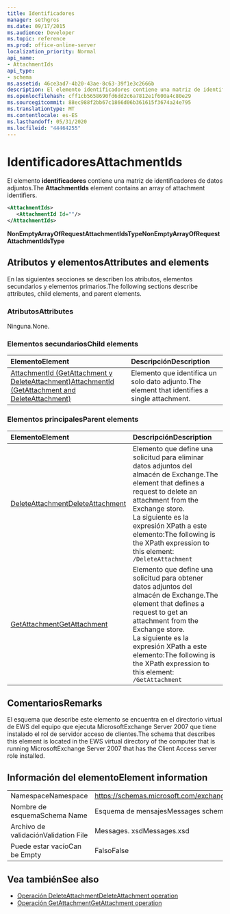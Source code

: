 ```yaml
---
title: Identificadores
manager: sethgros
ms.date: 09/17/2015
ms.audience: Developer
ms.topic: reference
ms.prod: office-online-server
localization_priority: Normal
api_name:
- AttachmentIds
api_type:
- schema
ms.assetid: 46ce3ad7-4b20-43ae-8c63-39f1e3c2666b
description: El elemento identificadores contiene una matriz de identificadores de datos adjuntos.
ms.openlocfilehash: cff1cb5658690fd6dd2c6a7812e1f600a4c80e29
ms.sourcegitcommit: 88ec988f2bb67c1866d06b361615f3674a24e795
ms.translationtype: MT
ms.contentlocale: es-ES
ms.lasthandoff: 05/31/2020
ms.locfileid: "44464255"
---
```

# <a name="attachmentids"></a><span data-ttu-id="3f194-103">Identificadores</span><span class="sxs-lookup"><span data-stu-id="3f194-103">AttachmentIds</span></span>

<span data-ttu-id="3f194-104">El elemento **identificadores** contiene una matriz de identificadores de datos adjuntos.</span><span class="sxs-lookup"><span data-stu-id="3f194-104">The **AttachmentIds** element contains an array of attachment identifiers.</span></span> 
  
```xml
<AttachmentIds>
   <AttachmentId Id=""/>
</AttachmentIds>
```

 <span data-ttu-id="3f194-105">**NonEmptyArrayOfRequestAttachmentIdsType**</span><span class="sxs-lookup"><span data-stu-id="3f194-105">**NonEmptyArrayOfRequestAttachmentIdsType**</span></span>
## <a name="attributes-and-elements"></a><span data-ttu-id="3f194-106">Atributos y elementos</span><span class="sxs-lookup"><span data-stu-id="3f194-106">Attributes and elements</span></span>

<span data-ttu-id="3f194-107">En las siguientes secciones se describen los atributos, elementos secundarios y elementos primarios.</span><span class="sxs-lookup"><span data-stu-id="3f194-107">The following sections describe attributes, child elements, and parent elements.</span></span>
  
### <a name="attributes"></a><span data-ttu-id="3f194-108">Atributos</span><span class="sxs-lookup"><span data-stu-id="3f194-108">Attributes</span></span>

<span data-ttu-id="3f194-109">Ninguna.</span><span class="sxs-lookup"><span data-stu-id="3f194-109">None.</span></span>
  
### <a name="child-elements"></a><span data-ttu-id="3f194-110">Elementos secundarios</span><span class="sxs-lookup"><span data-stu-id="3f194-110">Child elements</span></span>

|<span data-ttu-id="3f194-111">**Elemento**</span><span class="sxs-lookup"><span data-stu-id="3f194-111">**Element**</span></span>|<span data-ttu-id="3f194-112">**Descripción**</span><span class="sxs-lookup"><span data-stu-id="3f194-112">**Description**</span></span>|
|:-----|:-----|
|[<span data-ttu-id="3f194-113">AttachmentId (GetAttachment y DeleteAttachment)</span><span class="sxs-lookup"><span data-stu-id="3f194-113">AttachmentId (GetAttachment and DeleteAttachment)</span></span>](attachmentid-getattachment-and-deleteattachment.md) <br/> |<span data-ttu-id="3f194-114">Elemento que identifica un solo dato adjunto.</span><span class="sxs-lookup"><span data-stu-id="3f194-114">The element that identifies a single attachment.</span></span>  <br/> |
   
### <a name="parent-elements"></a><span data-ttu-id="3f194-115">Elementos principales</span><span class="sxs-lookup"><span data-stu-id="3f194-115">Parent elements</span></span>

|<span data-ttu-id="3f194-116">**Elemento**</span><span class="sxs-lookup"><span data-stu-id="3f194-116">**Element**</span></span>|<span data-ttu-id="3f194-117">**Descripción**</span><span class="sxs-lookup"><span data-stu-id="3f194-117">**Description**</span></span>|
|:-----|:-----|
|[<span data-ttu-id="3f194-118">DeleteAttachment</span><span class="sxs-lookup"><span data-stu-id="3f194-118">DeleteAttachment</span></span>](deleteattachment.md) <br/> |<span data-ttu-id="3f194-119">Elemento que define una solicitud para eliminar datos adjuntos del almacén de Exchange.</span><span class="sxs-lookup"><span data-stu-id="3f194-119">The element that defines a request to delete an attachment from the Exchange store.</span></span>  <br/> <span data-ttu-id="3f194-120">La siguiente es la expresión XPath a este elemento:</span><span class="sxs-lookup"><span data-stu-id="3f194-120">The following is the XPath expression to this element:</span></span>  <br/>  `/DeleteAttachment` <br/> |
|[<span data-ttu-id="3f194-121">GetAttachment</span><span class="sxs-lookup"><span data-stu-id="3f194-121">GetAttachment</span></span>](getattachment.md) <br/> |<span data-ttu-id="3f194-122">Elemento que define una solicitud para obtener datos adjuntos del almacén de Exchange.</span><span class="sxs-lookup"><span data-stu-id="3f194-122">The element that defines a request to get an attachment from the Exchange store.</span></span>  <br/> <span data-ttu-id="3f194-123">La siguiente es la expresión XPath a este elemento:</span><span class="sxs-lookup"><span data-stu-id="3f194-123">The following is the XPath expression to this element:</span></span>  <br/>  `/GetAttachment` <br/> |
   
## <a name="remarks"></a><span data-ttu-id="3f194-124">Comentarios</span><span class="sxs-lookup"><span data-stu-id="3f194-124">Remarks</span></span>

<span data-ttu-id="3f194-125">El esquema que describe este elemento se encuentra en el directorio virtual de EWS del equipo que ejecuta MicrosoftExchange Server 2007 que tiene instalado el rol de servidor acceso de clientes.</span><span class="sxs-lookup"><span data-stu-id="3f194-125">The schema that describes this element is located in the EWS virtual directory of the computer that is running MicrosoftExchange Server 2007 that has the Client Access server role installed.</span></span>
  
## <a name="element-information"></a><span data-ttu-id="3f194-126">Información del elemento</span><span class="sxs-lookup"><span data-stu-id="3f194-126">Element information</span></span>

|||
|:-----|:-----|
|<span data-ttu-id="3f194-127">Namespace</span><span class="sxs-lookup"><span data-stu-id="3f194-127">Namespace</span></span>  <br/> |https://schemas.microsoft.com/exchange/services/2006/messages  <br/> |
|<span data-ttu-id="3f194-128">Nombre de esquema</span><span class="sxs-lookup"><span data-stu-id="3f194-128">Schema Name</span></span>  <br/> |<span data-ttu-id="3f194-129">Esquema de mensajes</span><span class="sxs-lookup"><span data-stu-id="3f194-129">Messages schema</span></span>  <br/> |
|<span data-ttu-id="3f194-130">Archivo de validación</span><span class="sxs-lookup"><span data-stu-id="3f194-130">Validation File</span></span>  <br/> |<span data-ttu-id="3f194-131">Messages. xsd</span><span class="sxs-lookup"><span data-stu-id="3f194-131">Messages.xsd</span></span>  <br/> |
|<span data-ttu-id="3f194-132">Puede estar vacío</span><span class="sxs-lookup"><span data-stu-id="3f194-132">Can be Empty</span></span>  <br/> |<span data-ttu-id="3f194-133">Falso</span><span class="sxs-lookup"><span data-stu-id="3f194-133">False</span></span>  <br/> |
   
## <a name="see-also"></a><span data-ttu-id="3f194-134">Vea también</span><span class="sxs-lookup"><span data-stu-id="3f194-134">See also</span></span>

- [<span data-ttu-id="3f194-135">Operación DeleteAttachment</span><span class="sxs-lookup"><span data-stu-id="3f194-135">DeleteAttachment operation</span></span>](deleteattachment-operation.md)
- [<span data-ttu-id="3f194-136">Operación GetAttachment</span><span class="sxs-lookup"><span data-stu-id="3f194-136">GetAttachment operation</span></span>](getattachment-operation.md)


